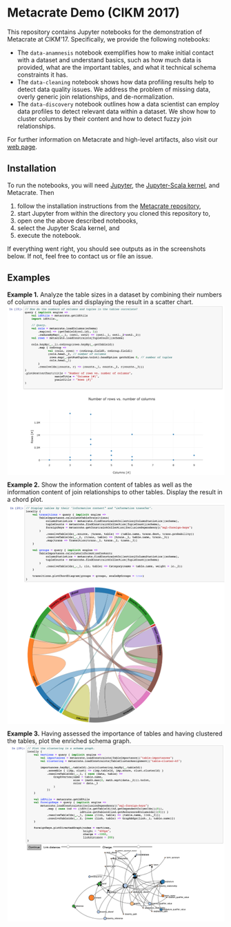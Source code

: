 # Metacrate Demo (CIKM 2017)

This repository contains Jupyter notebooks for the demonstration of Metacrate at CIKM'17. Specifically, we provide the following notebooks:

* The `data-anamnesis` notebook exemplifies how to make initial contact with a dataset and understand basics, such as how much data is provided, what are the important tables, and what it technical schema constraints it has.
* The `data-cleaning` notebook shows how data profiling results help to detect data quality issues. We address the problem of missing data, overly generic join relationships, and de-normalization.
* The `data-discovery` notebook outlines how a data scientist can employ data profiles to detect relevant data within a dataset. We show how to cluster columns by their content and how to detect fuzzy join relationships.

For further information on Metacrate and high-level artifacts, also visit our [web page](https://hpi.de/naumann/projects/data-profiling-and-analytics/metacrate.html).

## Installation

To run the notebooks, you will need [Jupyter](https://jupyter.org/), the [Jupyter-Scala kernel](https://jupyter-scala.org/), and Metacrate.
Then
1. follow the installation instructions from the [Metacrate repository](https://github.com/stratosphere/metadata-ms),
2. start Jupyter from within the directory you cloned this repository to,
3. open one the above described notebooks,
4. select the Jupyter Scala kernel, and
5. execute the notebook.

If everything went right, you should see outputs as in the screenshots below. If not, feel free to contact us or file an issue.

## Examples

**Example 1.** Analyze the table sizes in a dataset by combining their numbers of columns and tuples and displaying the result in a scatter chart.
<img src="img/example-query-with-scatter-chart.png" align="center">


**Example 2.** Show the information content of tables as well as the information content of join relationships to other tables. Display the result in a chord plot.
<img src="img/example-query-with-chord.png" align="center">


**Example 3.** Having assessed the importance of tables and having clustered the tables, plot the enriched schema graph.
<img src="img/example-query-with-graph.png" align="center">
